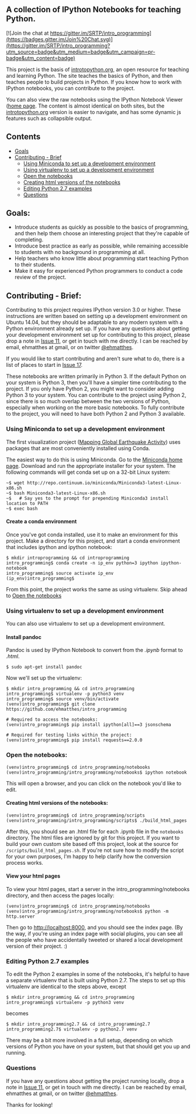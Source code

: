 A collection of IPython Notebooks for teaching Python.
---

[![Join the chat at https://gitter.im/SRTP/intro_programming](https://badges.gitter.im/Join%20Chat.svg)](https://gitter.im/SRTP/intro_programming?utm_source=badge&utm_medium=badge&utm_campaign=pr-badge&utm_content=badge)

This project is the basis of [introtopython.org](http://introtopython.org), an open resource for teaching and learning Python. The site teaches the basics of Python, and then teaches people to build projects in Python. If you know how to work with IPython notebooks, you can contribute to the project.

You can also view the raw notebooks using the IPython Notebook Viewer ([home page](http://nbviewer.ipython.org/urls/raw.github.com/ehmatthes/intro_programming/master/notebooks/index.ipynb). The content is almost identical on both sites, but the [introtopython.org](http://introtopython.org) version is easier to navigate, and has some dynamic js features such as collapsible output.

Contents
---
- [Goals](#goals)
- [Contributing - Brief](#contributing)
    - [Using Miniconda to set up a development environment](#miniconda)
    - [Using virtualenv to set up a development environment](#virtualenv)
    - [Open the notebooks](#open_notebooks)
    - [Creating html versions of the notebooks](#html)
    - [Editing Python 2.7 examples](#python2.7)
    - [Questions](#questions)

<a name='goals'></a>Goals:
---
- Introduce students as quickly as possible to the basics of programming, and then help them choose an interesting project that they're capable of completing.
- Introduce best practice as early as possible, while remaining accessible to students with no background in programming at all.
- Help teachers who know little about programming start teaching Python to their students.
- Make it easy for experienced Python programmers to conduct a code review of the project.

<a name='contributing'></a>Contributing - Brief:
---
Contributing to this project requires IPython version 3.0 or higher. These instructions are written based on setting up a development environment on Ubuntu 14.04, but they should be adaptable to any modern system with a Python environment already set up. If you have any questions about getting your development environment set up for contributing to this project, please drop a note in [Issue 11](https://github.com/ehmatthes/intro_programming/issues/11), or get in touch with me directly. I can be reached by email, ehmatthes at gmail, or on twitter [@ehmatthes](https://twitter.com/ehmatthes).

If you would like to start contributing and aren't sure what to do, there is a list of places to start in [Issue 17](https://github.com/ehmatthes/intro_programming/issues/17).

These notebooks are written primarily in Python 3. If the default Python on your system is Python 3, then you'll have a simpler time contributing to the project. If you only have Python 2, you might want to consider adding Python 3 to your system. You can contribute to the project using Python 2, since there is so much overlap between the two versions of Python, especially when working on the more basic notebooks. To fully contribute to the project, you will need to have both Python 2 and Python 3 available.

### <a name="miniconda"></a>Using Miniconda to set up a development environment

The first visualization project ([Mapping Global Earthquake Activity](http://introtopython.org/visualization_earthquakes)) uses packages that are most conveniently installed using Conda.

The easiest way to do this is using Miniconda. Go to the [Miniconda home page](http://conda.pydata.org/miniconda.html). Download and run the appropriate installer for your system. The following commands will get conda set up on a 32-bit Linux system:

    ~$ wget http://repo.continuum.io/miniconda/Miniconda3-latest-Linux-x86.sh
    ~$ bash Miniconda3-latest-Linux-x86.sh
    ~$   # Say yes to the prompt for prepending Miniconda3 install location to PATH
    ~$ exec bash

#### Create a conda environment
Once you've got conda installed, use it to make an environment for this project. Make a directory for this project, and start a conda environment that includes ipython and ipython notebook:

    $ mkdir introprogramming && cd introprogramming
    intro_programming$ conda create -n ip_env python=3 ipython ipython-notebook
    intro_programming$ source activate ip_env
    (ip_env)intro_programming$ 

From this point, the project works the same as using virtualenv. Skip ahead to [Open the notebooks](#open_notebooks)

### <a name='virtualenv'></a>Using virtualenv to set up a development environment
You can also use virtualenv to set up a development environment.

#### Install pandoc
Pandoc is used by IPython Notebook to convert from the *.ipynb* format to *.html*.

    $ sudo apt-get install pandoc

Now we'll set up the virtualenv:

    $ mkdir intro_programming && cd intro_programming
    intro_programming$ virtualenv -p python3 venv
    intro_programming$ source venv/bin/activate
    (venv)intro_programming$ git clone https://github.com/ehmatthes/intro_programming

    # Required to access the notebooks:
    (venv)intro_programming$ pip install ipython[all]==3 jsonschema

    # Required for testing links within the project:
    (venv)intro_programming$ pip install requests==2.0.0

### <a name="open_notebooks"></a>Open the notebooks:
    (venv)intro_programming$ cd intro_programming/notebooks
    (venv)intro_programming/intro_programming/notebooks$ ipython notebook

This will open a browser, and you can click on the notebook you'd like to edit.

#### <a name='html'></a>Creating html versions of the notebooks:

    (venv)intro_programming$ cd intro_programming/scripts
    (venv)intro_programming/intro_programming/scripts$ ./build_html_pages

After this, you should see an .html file for each .ipynb file in the `notebooks` directory. The html files are ignored by git for this project. If you want to build your own custom site based off this project, look at the source for `/scripts/build_html_pages.sh`. If you're not sure how to modify the script for your own purposes, I'm happy to help clarify how the conversion process works.

#### View your html pages
To view your html pages, start a server in the intro_programming/notebooks directory, and then access the pages locally:

    (venv)intro_programming$ cd intro_programming/notebooks
    (venv)intro_programming/intro_programming/notebooks$ python -m http.server

Then go to [http://localhost:8000](http://localhost:8000), and you should see the index page. (By the way, if you're using an index page with social plugins, you can see all the people who have accidentally tweeted or shared a local development version of their project. :)

### <a name='python2.7'></a>Editing Python 2.7 examples

To edit the Python 2 examples in some of the notebooks, it's helpful to have a separate virtualenv that is built using Python 2.7. The steps to set up this virtualenv are identical to the steps above, except

    $ mkdir intro_programming && cd intro_programming
    intro_programming$ virtualenv -p python3 venv

becomes

    $ mkdir intro_programming2.7 && cd intro_programming2.7
    intro_programming2.7$ virtualenv -p python2.7 venv

There may be a bit more involved in a full setup, depending on which versions of Python you have on your system, but that should get you up and running.

### <a name="questions"></a>Questions
If you have any questions about getting the project running locally, drop a note in [Issue 11](https://github.com/ehmatthes/intro_programming/issues/11), or get in touch with me directly. I can be reached by email, ehmatthes at gmail, or on twitter [@ehmatthes](https://twitter.com/ehmatthes).

Thanks for looking!

